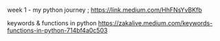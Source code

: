 week 1 - my python journey ; 
https://link.medium.com/HhFNsYvBKfb

keywords & functions in python https://zakalive.medium.com/keywords-functions-in-python-714bf4a0c503